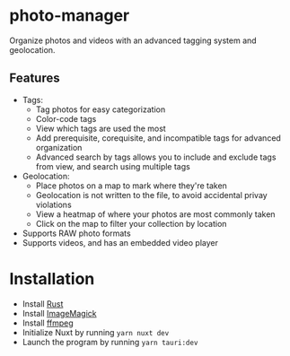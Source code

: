 # photo-manager

Organize photos and videos with an advanced tagging system and geolocation.

## Features
- Tags:
  - Tag photos for easy categorization
  - Color-code tags
  - View which tags are used the most
  - Add prerequisite, corequisite, and incompatible tags for advanced organization
  - Advanced search by tags allows you to include and exclude tags from view, and search using multiple tags
- Geolocation:
  - Place photos on a map to mark where they're taken
  - Geolocation is not written to the file, to avoid accidental privay violations
  - View a heatmap of where your photos are most commonly taken
  - Click on the map to filter your collection by location
- Supports RAW photo formats
- Supports videos, and has an embedded video player

# Installation
- Install [Rust](https://www.rust-lang.org/learn/get-started)
- Install [ImageMagick](https://imagemagick.org/script/download.php)
- Install [ffmpeg](https://ffmpeg.org/download.html)
- Initialize Nuxt by running `yarn nuxt dev`
- Launch the program by running `yarn tauri:dev`
